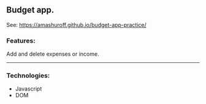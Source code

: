 ## Budget app.

See: https://amashuroff.github.io/budget-app-practice/

### Features:

Add and delete expenses or income. 
___

### Technologies:
* Javascript
* DOM
